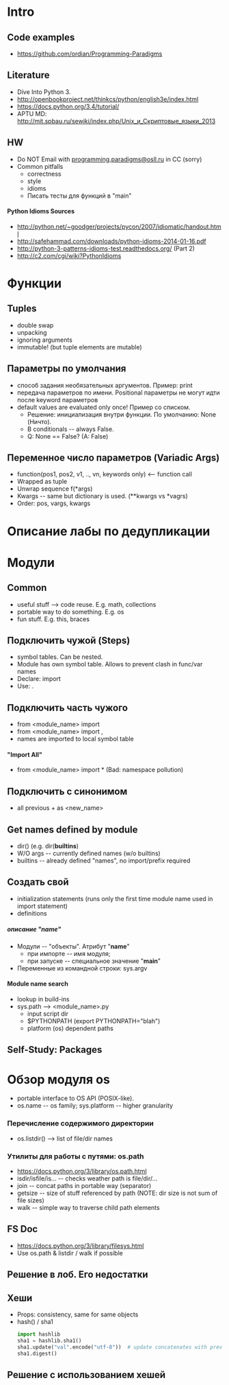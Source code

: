 # Intro

## Code examples
* https://github.com/ordian/Programming-Paradigms

## Literature
* Dive Into Python 3.
* http://openbookproject.net/thinkcs/python/english3e/index.html
* https://docs.python.org/3.4/tutorial/
* APTU MD: http://mit.spbau.ru/sewiki/index.php/Unix_и_Скриптовые_языки_2013

## HW
* Do NOT Email with programming.paradigms@osll.ru in CC (sorry)
* Common pitfalls
	* correctness
	* style
	* idioms
	* Писать тесты для функций в "main"

#### Python Idioms Sources
* http://python.net/~goodger/projects/pycon/2007/idiomatic/handout.html
* http://safehammad.com/downloads/python-idioms-2014-01-16.pdf
* http://python-3-patterns-idioms-test.readthedocs.org/ (Part 2)
* http://c2.com/cgi/wiki?PythonIdioms

# Функции

## Tuples
* double swap
* unpacking
* ignoring arguments
* immutable! (but tuple elements are mutable)

## Параметры по умолчания
* способ задания необязательных аргументов. Пример: print
* передача параметров по имени. Positional параметры не могут идти после keyword параметров
* default values аre evaluated only once! Пример со списком.
	* Решение: инициализация внутри функции. По умолчанию: None (Ничто).
	* В conditionals -- always False.
	* Q: None == False? (A: False)

## Переменное число параметров (Variadic Args)
* function(pos1, pos2, v1, .., vn, keywords only) <-- function call
* Wrapped as tuple
* Unwrap sequence f(*args)
* Kwargs -- same but dictionary is used. (**kwargs vs *vagrs)
* Order: pos, vargs, kwargs

# Описание лабы по дeдупликации

# Модули

## Common
* useful stuff --> code reuse. E.g. math, collections
* portable way to do something. E.g. os
* fun stuff. E.g. this, braces

## Подключить чужой (Steps)
* symbol tables. Can be nested.
* Module has own symbol table. Allows to prevent clash in func/var names
* Declare: import <module name>
* Use: <module name>.<function name>

## Подключить часть чужого
* from <module_name> import <function>
* from <module_name> import <function1>, <function2>
* names are imported to local symbol table

#### "Import All"
* from <module_name> import * (Bad: namespace pollution)

## Подключить с синонимом
* all previous + as <new_name>

## Get names defined by module
* dir(<module name>) (e.g. dir(__builtins__)
* W/O args -- currently defined names (w/o builtins)
* builtins -- already defined "names", no import/prefix required

## Создать свой
* initialization statements (runs only the first time module name used in import statement)
* definitions

##### oписание "__name__"
* Модули -- "объекты".  Атрибут "__name__"
	* при импорте -- имя модуля;
	* при запуске -- специальное значение "__main__"
* Переменные из командной строки: sys.argv
#### Module name search
* lookup in build-ins
* sys.path --> <module_name>.py
	* input script dir
	* $PYTHONPATH (export PYTHONPATH="blah")
	* platform (os) dependent paths

## Self-Study: Packages

# Обзор модуля os
* portable interface to OS API (POSIX-like).
* os.name -- os family; sys.platform -- higher granularity

### Перечисление содержимого директории
* os.listdir(<dirname>) --> list of file/dir names

### Утилиты для работы с путями: os.path
* https://docs.python.org/3/library/os.path.html
* isdir/isfile/is... -- checks weather path is file/dir/...
* join -- concat paths in portable way (separator)
* getsize -- size of stuff referenced by path (NOTE: dir size is not sum of file sizes)
* walk -- simple way to traverse child path elements



## FS Doc
* https://docs.python.org/3/library/filesys.html
* Use os.path & listdir / walk if possible

## Решение в лоб. Его недостатки

## Хеши
* Props: consistency, same for same objects
* hash() / sha1
	```python
	import hashlib
	sha1 = hashlib.sha1()
	sha1.update("val".encode("utf-8"))  # update concatenates with previous
	sha1.digest()
	```
## Решение с использованием хешей

